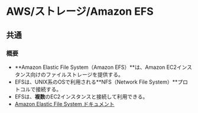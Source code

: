 # AWS/ストレージ/Amazon EFS

## 共通

### 概要

- **Amazon Elastic File System（Amazon EFS）**は、Amazon EC2インスタンス向けのファイルストレージを提供する。
- EFSは、UNIX系のOSで利用される**NFS（Network File System）**プロトコルで接続する。
- EFSは、**複数**のEC2インスタンスと接続して利用できる。
- [Amazon Elastic File System ドキュメント](https://docs.aws.amazon.com/ja_jp/efs/?icmpid=docs_homepage_storage)
